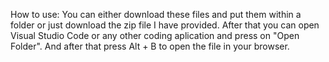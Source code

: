 How to use:
You can either download these files and put them within a folder or just download the zip file I have provided. After that you can open Visual Studio Code or any other coding aplication and press on "Open Folder". And after that press Alt + B to open the file in your browser.
